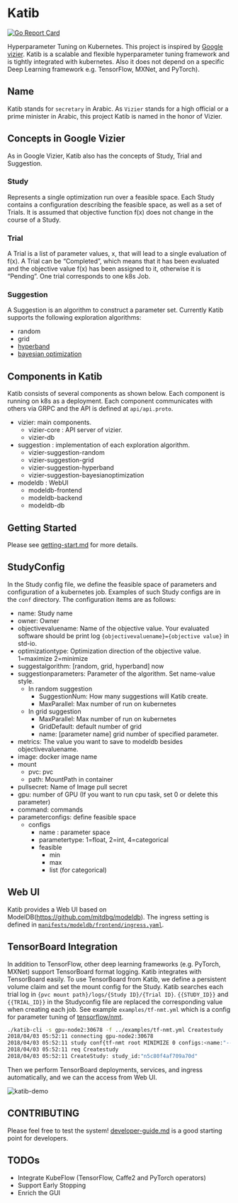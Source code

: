 # Katib

[![Go Report Card](https://goreportcard.com/badge/github.com/kubeflow/katib)](https://goreportcard.com/report/github.com/kubeflow/katib)

Hyperparameter Tuning on Kubernetes.
This project is inspired by [Google vizier](https://static.googleusercontent.com/media/research.google.com/ja//pubs/archive/bcb15507f4b52991a0783013df4222240e942381.pdf). Katib is a scalable and flexible hyperparameter tuning framework and is tightly integrated with kubernetes. Also it does not depend on a specific Deep Learning framework e.g. TensorFlow, MXNet, and PyTorch).

## Name

Katib stands for `secretary` in Arabic. As `Vizier` stands for a high official or a prime minister in Arabic, this project Katib is named in the honor of Vizier.

## Concepts in Google Vizier

As in Google Vizier, Katib also has the concepts of Study, Trial and Suggestion.

### Study

Represents a single optimization run over a feasible space. Each Study contains a configuration describing the feasible space, as well as a set of Trials. It is assumed that objective function f(x) does not change in the course of a Study.

### Trial

A Trial is a list of parameter values, x, that will lead to a single evaluation of f(x). A Trial can be “Completed”, which means that it has been evaluated and the objective value f(x) has been assigned to it, otherwise it is “Pending”.
One trial corresponds to one k8s Job.

### Suggestion

A Suggestion is an algorithm to construct a parameter set. Currently Katib supports the following exploration algorithms:

* random
* grid
* [hyperband](https://arxiv.org/pdf/1603.06560.pdf)
* [bayesian optimization](https://arxiv.org/pdf/1012.2599.pdf)

## Components in Katib

Katib consists of several components as shown below. Each component is running on k8s as a deployment.
Each component communicates with others via GRPC and the API is defined at `api/api.proto`.

- vizier: main components.
    - vizier-core : API server of vizier.
    - vizier-db
- suggestion : implementation of each exploration algorithm.
    - vizier-suggestion-random
    - vizier-suggestion-grid
    - vizier-suggestion-hyperband
    - vizier-suggestion-bayesianoptimization
- modeldb : WebUI
    - modeldb-frontend
    - modeldb-backend
    - modeldb-db

## Getting Started

Please see [getting-start.md](./docs/getting-start.md) for more details.

## StudyConfig

In the Study config file, we define the feasible space of parameters and configuration of a kubernetes job. Examples of such Study configs are in the `conf` directory. The configuration items are as follows:

- name: Study name
- owner: Owner
- objectivevaluename: Name of the objective value. Your evaluated software should be print log `{objectivevaluename}={objective value}` in std-io.
- optimizationtype: Optimization direction of the objective value. 1=maximize 2=minimize
- suggestalgorithm: [random, grid, hyperband] now
- suggestionparameters: Parameter of the algorithm. Set name-value style.
    - In random suggestion
        - SuggestionNum: How many suggestions will Katib create.
        - MaxParallel: Max number of run on kubernetes
    - In grid suggestion
        - MaxParallel: Max number of run on kubernetes
        - GridDefault: default number of grid
        - name: [parameter name] grid number of specified parameter.
- metrics: The value you want to save to modeldb besides objectivevaluename.
- image: docker image name
- mount
    - pvc: pvc
    - path: MountPath in container
- pullsecret: Name of Image pull secret
- gpu: number of GPU (If you want to run cpu task, set 0 or delete this parameter)
- command: commands
- parameterconfigs: define feasible space
    - configs
        - name : parameter space
        - parametertype: 1=float, 2=int, 4=categorical
        - feasible
            - min
            - max
            - list (for categorical)

## Web UI

Katib provides a Web UI based on ModelDB(https://github.com/mitdbg/modeldb). The ingress setting is defined in [`manifests/modeldb/frontend/ingress.yaml`](manifests/modeldb/frontend/ingress.yaml).

## TensorBoard Integration

In addition to TensorFlow, other deep learning frameworks (e.g. PyTorch, MXNet) support TensorBoard format logging.
Katib integrates with TensorBoard easily. To use TensorBoard from Katib, we define a persistent volume claim and set the mount config for the Study. Katib searches each trial log in `{pvc mount path}/logs/{Study ID}/{Trial ID}`.
`{{STUDY_ID}}` and  `{{TRIAL_ID}}` in the Studyconfig file are replaced the corresponding value when creating each job.
See example `examples/tf-nmt.yml` which is a config for parameter tuning of [tensorflow/nmt](https://github.com/tensorflow/nmt).

```bash
./katib-cli -s gpu-node2:30678 -f ../examples/tf-nmt.yml Createstudy
2018/04/03 05:52:11 connecting gpu-node2:30678
2018/04/03 05:52:11 study conf{tf-nmt root MINIMIZE 0 configs:<name:"--num_train_steps" parameter_type:INT feasible:<max:"1000" min:"1000" > > configs:<name:"--dropout" parameter_type:DOUBLE feasible:<max:"0.3" min:"0.1" > > configs:<name:"--beam_width" parameter_type:INT feasible:<max:"15" min:"5" > > configs:<name:"--num_units" parameter_type:INT feasible:<max:"1026" min:"256" > > configs:<name:"--attention" parameter_type:CATEGORICAL feasible:<list:"luong" list:"scaled_luong" list:"bahdanau" list:"normed_bahdanau" > > configs:<name:"--decay_scheme" parameter_type:CATEGORICAL feasible:<list:"luong234" list:"luong5" list:"luong10" > > configs:<name:"--encoder_type" parameter_type:CATEGORICAL feasible:<list:"bi" list:"uni" > >  [] random median  [name:"SuggestionNum" value:"10"  name:"MaxParallel" value:"6" ] [] test_ppl [ppl bleu_dev bleu_test] yujioshima/tf-nmt:latest-gpu [python -m nmt.nmt --src=vi --tgt=en --out_dir=/nfs-mnt/logs/{{STUDY_ID}}_{{TRIAL_ID}} --vocab_prefix=/nfs-mnt/learndatas/wmt15_en_vi/vocab --train_prefix=/nfs-mnt/learndatas/wmt15_en_vi/train --dev_prefix=/nfs-mnt/learndatas/wmt15_en_vi/tst2012 --test_prefix=/nfs-mnt/learndatas/wmt15_en_vi/tst2013 --attention_architecture=standard --attention=normed_bahdanau --batch_size=128 --colocate_gradients_with_ops=true --eos=</s> --forget_bias=1.0 --init_weight=0.1 --learning_rate=1.0 --max_gradient_norm=5.0 --metrics=bleu --share_vocab=false --num_buckets=5 --optimizer=sgd --sos=<s> --steps_per_stats=100 --time_major=true --unit_type=lstm --src_max_len=50 --tgt_max_len=50 --infer_batch_size=32] 1 default-scheduler pvc:"nfs" path:"/nfs-mnt"  }
2018/04/03 05:52:11 req Createstudy
2018/04/03 05:52:11 CreateStudy: study_id:"n5c80f4af709a70d"
```
Then we perform TensorBoard deployments, services, and ingress automatically, and we can the access from Web UI.

![katib-demo](https://user-images.githubusercontent.com/10014831/38241910-64fb0646-376e-11e8-8b98-c26e577f3935.gif)

## CONTRIBUTING

Please feel free to test the system! [developer-guide.md](./docs/developer-guide.md) is a good starting point for  developers.

## TODOs

* Integrate KubeFlow (TensorFlow, Caffe2 and PyTorch operators)
* Support Early Stopping
* Enrich the GUI

